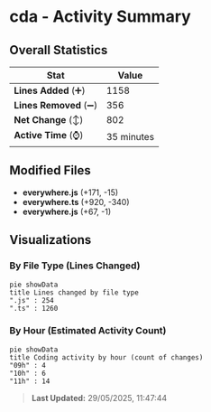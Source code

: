 # cda - Activity Summary 

## Overall Statistics

| Stat                   | Value                                                             |
| ---------------------- | ----------------------------------------------------------------- |
| **Lines Added** (➕)   | 1158                                          |
| **Lines Removed** (➖) | 356                                        |
| **Net Change** (↕)    | 802                |
| **Active Time** (⌚)   | 35 minutes |


## Modified Files
- **everywhere.js** (+171, -15)
- **everywhere.ts** (+920, -340)
- **everywhere.js** (+67, -1)

## Visualizations

### By File Type (Lines Changed)

```mermaid
pie showData
title Lines changed by file type
".js" : 254
".ts" : 1260
```

### By Hour (Estimated Activity Count)

```mermaid
pie showData
title Coding activity by hour (count of changes)
"09h" : 4
"10h" : 6
"11h" : 14
```


> **Last Updated:** 29/05/2025, 11:47:44